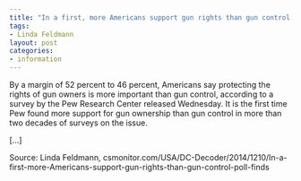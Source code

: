```yaml
---
title: "In a first, more Americans support gun rights than gun control, poll finds"
tags:
- Linda Feldmann
layout: post
categories:
- information
---
```


By a margin of 52 percent to 46 percent, Americans say protecting the rights of gun owners is more important than gun control, according to a survey by the Pew Research Center released Wednesday. It is the first time Pew found more support for gun ownership than gun control in more than two decades of surveys on the issue.

\[...\]

Source: Linda Feldmann, csmonitor.com/USA/DC-Decoder/2014/1210/In-a-first-more-Americans-support-gun-rights-than-gun-control-poll-finds
